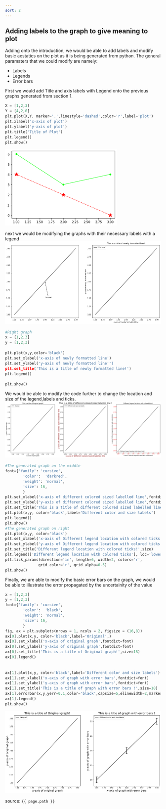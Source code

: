 ```yaml
---
sort: 2
---
```


## Adding labels to the graph to give meaning to plot 

Adding onto the introduction, we would be able to add labels and modify basic aestatics on the plot as it is being generated from python. 
The general paramaters that we could modify are namely:
* Labels
* Legends
* Error bars

First we would add Title and axis labels with Legend onto the previous graphs generated from section 1.

```python
X = [1,2,3]
Y = [4,2,0]
plt.plot(X,Y, marker='.',linestyle='dashed',color='r',label='plot')
plt.xlabel('x-axis of plot')
plt.ylabel('y-axis of plot')
plt.title('Title of Plot')
plt.legend()
plt.show()
```
![WorkshopImage4](https://raw.githubusercontent.com/darren1998s/darren1998s.github.io/main/assets/images/tfi/basics%20plt/workshop4.png) 

next we would be modifying the graphs with their necessary labels with a legend 
![WorkshopImage 6](https://raw.githubusercontent.com/darren1998s/darren1998s.github.io/main/assets/images/tfi/basics%20plt/WorkshopImage6.png)

```python
#Right graph
x = [1,2,3]
y = [1,2,3]

plt.plot(x,y,color='black')
plt.set_xlabel('x-axis of newly formatted line')
plt.set_ylabel('y-axis of newly formatted line'')
plt.set_title('This is a title of newly formatted line!')
plt.legend()

plt.show()
```
We would be able to modify the code further to change the location and size of the legend,labels and ticks.
![WorkshopImage 7](https://raw.githubusercontent.com/darren1998s/darren1998s.github.io/main/assets/images/tfi/basics%20plt/WorkshopImage7.png)
```python
#The generated graph on the middle
font={'family': 'cursive',
        'color':  'darkred',
        'weight': 'normal',
        'size': 16,
        }
plt.set_xlabel('x-axis of different colored sized labelled line',fontdict=font)
plt.set_ylabel('y-axis of different colored sized labelled line',fontdict=font)
plt.set_title('This is a title of different colored sized labelled line !',size=18)
plt.plot(x,y, color='black',label='Different color and size labels')
plt.legend()
plt.show()
#The generated graph on right
plt.plot(x,y, color='black')
plt.set_xlabel('x-axis of Different legend location with colored ticks')
plt.set_ylabel('y-axis of Different legend location with colored ticks')
plt.set_title('Different legend location with colored ticks!',size)
plt.legend(['Different legend location with colored ticks'], loc='lower left',prop={'size': 6})
plt.tick_params(direction='in', length=6, width=2, colors='r',
               grid_color='r', grid_alpha=0.5)
plt.show()
```
Finally, we are able to modify the basic error bars on the graph, we would be able to illustrate the error propagated by the uncertainity of the value
```python
x = [1,2,3]
y = [1,2,3]
font={'family': 'cursive',
        'color':  'black',
        'weight': 'normal',
        'size': 16,
        }
fig, ax = plt.subplots(nrows = 1, ncols = 2, figsize = (16,8))
ax[0].plot(x,y, color='black',label='Original',)
ax[0].set_xlabel('x-axis of original graph',fontdict=font)
ax[0].set_ylabel('y-axis of original graph',fontdict=font)
ax[0].set_title('This is a title of Original graph!',size=18)
ax[0].legend()


ax[1].plot(x,y, color='black',label='Different color and size labels')
ax[1].set_xlabel('x-axis of graph with error bars',fontdict=font)
ax[1].set_ylabel('y-axis of graph with error bars',fontdict=font)
ax[1].set_title('This is a title of graph with error bars !',size=18)
ax[1].errorbar(x,y,yerr=0.1,color='black',capsize=5,elinewidth=2,markeredgewidth=2)
ax[1].legend()
plt.show()
```
![WorkshopImage 12](https://raw.githubusercontent.com/darren1998s/darren1998s.github.io/main/assets/images/tfi/basics%20plt/WorkshopImage12.png)

source: `{{ page.path }}`
